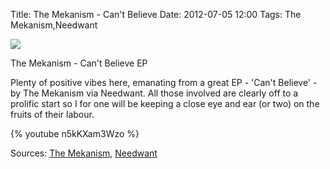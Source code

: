Title: The Mekanism - Can't Believe
Date: 2012-07-05 12:00
Tags: The Mekanism,Needwant


![](/images/TheMekanism.jpg)

The Mekanism - Can't Believe EP
 
Plenty of positive vibes here, emanating from a great EP - 'Can't
Believe' - by The Mekanism via Needwant. All those involved are
clearly off to a prolific start so I for one will be keeping a close
eye and ear (or two) on the fruits of their labour.
 
{% youtube n5kKXam3Wzo %}
 
Sources: [The Mekanism](http://soundcloud.com/the-mekanism), [Needwant](http://needwant.limitedrun.com/products/16099)
